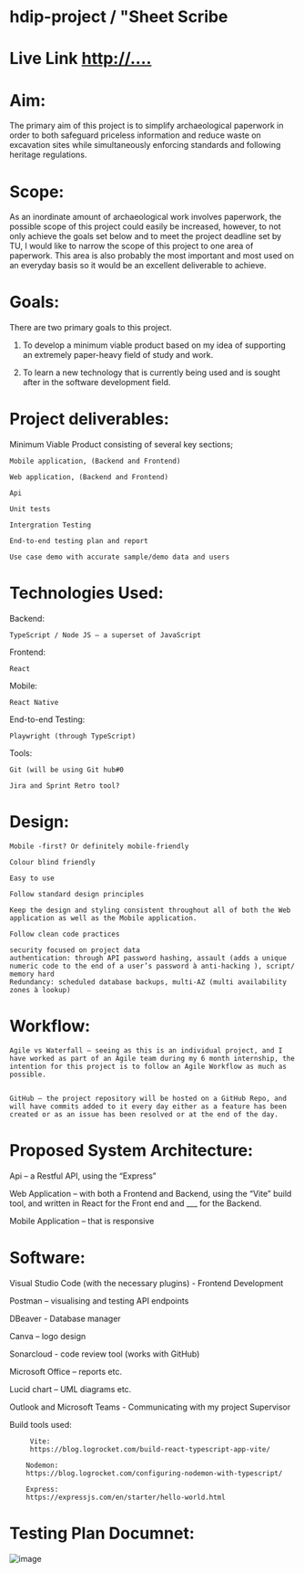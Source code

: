 # hdip-project  /  "Sheet Scribe


# Live Link <http://....>


# Aim: 
 
The primary aim of this project is to simplify archaeological paperwork in order to both safeguard priceless information and reduce waste on excavation sites while simultaneously enforcing standards and following heritage regulations. 

 

# Scope: 
 
As an inordinate amount of archaeological work involves paperwork, the possible scope of this project could easily be increased, however, to not only achieve the goals set below and to meet the project deadline set by TU,  I would like to narrow the scope of this project to one area of paperwork. This area is also probably the most important and most used on an everyday basis so it would be an excellent deliverable to achieve. 

 

# Goals: 
 
There are two primary goals to this project. 

1. To develop a minimum viable product based on my idea of supporting an extremely paper-heavy field of study and work. 
 

2. To learn a new technology that is currently being used and is sought after in the software development field. 



# Project deliverables: 
 

Minimum Viable Product consisting of several key sections; 

    Mobile application, (Backend and Frontend) 

    Web application, (Backend and Frontend) 

    Api 

    Unit tests 

    Intergration Testing

    End-to-end testing plan and report 

    Use case demo with accurate sample/demo data and users 


# Technologies Used: 

Backend: 

    TypeScript / Node JS – a superset of JavaScript 

Frontend: 

    React 

Mobile: 

    React Native  

End-to-end Testing: 

    Playwright (through TypeScript)  

Tools: 

    Git (will be using Git hub#0 

    Jira and Sprint Retro tool? 


# Design: 
 

    Mobile -first? Or definitely mobile-friendly 

    Colour blind friendly 

    Easy to use 

    Follow standard design principles 

    Keep the design and styling consistent throughout all of both the Web application as well as the Mobile application. 

    Follow clean code practices 

    security focused on project data 
    authentication: through API password hashing, assault (adds a unique numeric code to the end of a user’s password à anti-hacking ), script/ memory hard 
    Redundancy: scheduled database backups, multi-AZ (multi availability zones à lookup)  

 

# Workflow: 
 

    Agile vs Waterfall – seeing as this is an individual project, and I have worked as part of an Agile team during my 6 month internship, the intention for this project is to follow an Agile Workflow as much as possible. 
     

    GitHub – the project repository will be hosted on a GitHub Repo, and will have commits added to it every day either as a feature has been created or as an issue has been resolved or at the end of the day. 

 

# Proposed System Architecture: 


Api – a Restful API, using the “Express” 

Web Application – with both a Frontend and Backend, using the “Vite” build tool, and written in React for the Front end and ___ for the Backend. 

Mobile Application – that is responsive 
 

# Software: 

Visual Studio Code (with the necessary plugins) - Frontend Development 

Postman – visualising and testing API endpoints 

DBeaver - Database manager

Canva – logo design 

Sonarcloud - code review tool (works with GitHub)

Microsoft Office – reports etc. 

Lucid chart – UML diagrams etc. 

Outlook and Microsoft Teams - Communicating with my project Supervisor

Build tools used: 
      
         Vite: 
         https://blog.logrocket.com/build-react-typescript-app-vite/ 
      
        Nodemon: 
        https://blog.logrocket.com/configuring-nodemon-with-typescript/ 
      
        Express: 
        https://expressjs.com/en/starter/hello-world.html 


 
# Testing Plan Documnet:



![image](https://github.com/BrightWorgan/hdip-project/assets/73297134/8c131b43-c406-4ab6-998d-05552a1e4be5)

 
 

